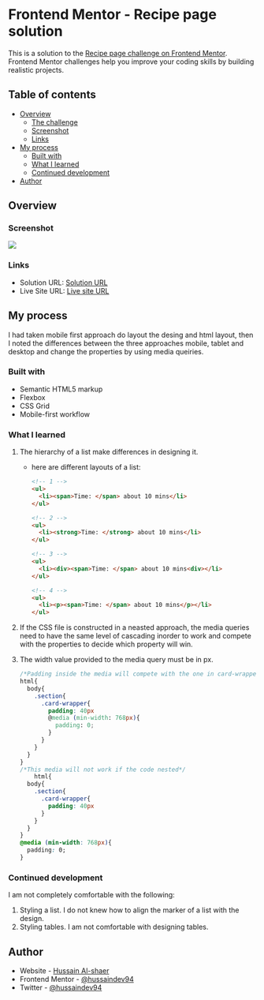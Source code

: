 # Frontend Mentor - Recipe page solution

This is a solution to the [Recipe page challenge on Frontend Mentor](https://www.frontendmentor.io/challenges/recipe-page-KiTsR8QQKm). Frontend Mentor challenges help you improve your coding skills by building realistic projects.

## Table of contents

- [Overview](#overview)
  - [The challenge](#the-challenge)
  - [Screenshot](#screenshot)
  - [Links](#links)
- [My process](#my-process)
  - [Built with](#built-with)
  - [What I learned](#what-i-learned)
  - [Continued development](#continued-development)
- [Author](#author)

## Overview

### Screenshot

![](./screenshot.jpg)


### Links

- Solution URL: [Solution URL](https://github.com/hussaindev94/frontend-mentor-challenges-recipe-page)
- Live Site URL: [Live site URL](https://hussaindev94.github.io/frontend-mentor-challenges-recipe-page/)

## My process
I had taken mobile first approach do layout the desing and html layout, then I noted the differences between the three approaches mobile, tablet and desktop and change the properties by using media queiries.
### Built with

- Semantic HTML5 markup
- Flexbox
- CSS Grid
- Mobile-first workflow

### What I learned


1. The hierarchy of a list make differences in designing it.
    * here are different layouts of a list:

      ```html
      <!-- 1 -->
      <ul>
        <li><span>Time: </span> about 10 mins</li>
      </ul>

      <!-- 2 -->
      <ul>
        <li><strong>Time: </strong> about 10 mins</li>
      </ul>

      <!-- 3 -->
      <ul>
        <li><div><span>Time: </span> about 10 mins<div></li>
      </ul>

      <!-- 4 -->
      <ul>
        <li><p><span>Time: </span> about 10 mins</p></li>
      </ul>
      ```
2. If the CSS file is constructed in a neasted approach, the media queries need to have the same level of cascading inorder to work and compete with the properties to decide which property will win.

3. The width value provided to the media query must be in px.
    ```css
    /*Padding inside the media will compete with the one in card-wrapper*/
    html{
      body{
        .section{
          .card-wrapper{
            padding: 40px
            @media (min-width: 768px){
              padding: 0;
            }
          }
        }
      }
    }
    /*This media will not work if the code nested*/
        html{
      body{
        .section{
          .card-wrapper{
            padding: 40px
          }
        }
      }
    }
    @media (min-width: 768px){
      padding: 0;
    }
    ```

### Continued development

I am not completely comfortable with the following:
1. Styling a list. I do not knew how to align the marker of a list with the design.
2. Styling tables. I am not comfortable with designing tables.


## Author

- Website - [Hussain Al-shaer](https://hussaindev94.github.io/Portfolio/)
- Frontend Mentor - [@hussaindev94](https://www.frontendmentor.io/profile/hussaindev94)
- Twitter - [@hussaindev94](https://x.com/hussaindev94)
